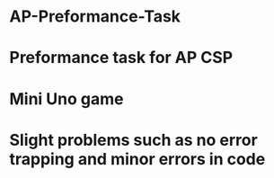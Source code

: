 # AP-Preformance-Task
# Preformance task for AP CSP 
# Mini Uno game 
# Slight problems such as no error trapping and minor errors in code 
